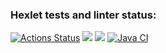 ### Hexlet tests and linter status:
[![Actions Status](https://github.com/EvaOrdo/java-project-71/workflows/hexlet-check/badge.svg)](https://github.com/EvaOrdo/java-project-71/actions)
<a href="https://codeclimate.com/github/EvaOrdo/java-project-71/maintainability"><img src="https://api.codeclimate.com/v1/badges/fa1777ceeba6c7042ce7/maintainability" /></a>
<a href="https://codeclimate.com/github/EvaOrdo/java-project-71/test_coverage"><img src="https://api.codeclimate.com/v1/badges/fa1777ceeba6c7042ce7/test_coverage" /></a>
[![Java CI](https://github.com/EvaOrdo/java-project-71/actions/workflows/main.yml/badge.svg)](https://github.com/EvaOrdo/java-project-71/actions/workflows/main.yml)
